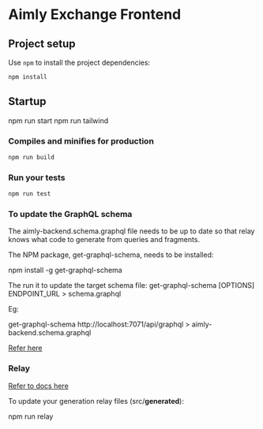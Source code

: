 # Aimly Exchange Frontend

## Project setup

Use `npm` to install the project dependencies:

```bash
npm install
```

## Startup

npm run start
npm run tailwind

### Compiles and minifies for production

```bash
npm run build
```

### Run your tests

```bash
npm run test
```

### To update the GraphQL schema

The aimly-backend.schema.graphql file needs to be up to date so that relay knows what code to generate from queries and fragments.

The NPM package, get-graphql-schema, needs to be installed:

npm install -g get-graphql-schema

The run it to update the target schema file: get-graphql-schema [OPTIONS] ENDPOINT_URL > schema.graphql

Eg:

get-graphql-schema http://localhost:7071/api/graphql > aimly-backend.schema.graphql

[Refer here](https://www.npmjs.com/package/get-graphql-schema)

### Relay

[Refer to docs here](https://relay.dev/docs/getting-started)

To update your generation relay files (src/**generated**):

npm run relay
